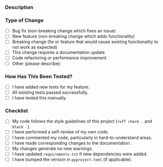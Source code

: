<!--
Thank you for your contribution! 
Please review the checklist and provide the requested information.
-->

### Description

<!--
Please include a summary of the change and which issue is fixed. 
Please also include relevant motivation and context. 
List any dependencies that are required for this change.

Fixes # (issue)
-->

### Type of Change

<!-- Please check the options that apply. -->

- [ ] Bug fix (non-breaking change which fixes an issue)
- [ ] New feature (non-breaking change which adds functionality)
- [ ] Breaking change (fix or feature that would cause existing functionality to not work as expected)
- [ ] This change requires a documentation update
- [ ] Code refactoring or performance improvement
- [ ] Other (please describe):

### How Has This Been Tested?

<!--
Please describe the tests that you ran to verify your changes. 
Provide instructions so we can reproduce. 
Please also list any relevant details for your test configuration.
-->

- [ ] I have added new tests for my feature.
- [ ] All existing tests passed successfully.
- [ ] I have tested this manually.

### Checklist

- [ ] My code follows the style guidelines of this project (`ruff check .` and `black .`).
- [ ] I have performed a self-review of my own code.
- [ ] I have commented my code, particularly in hard-to-understand areas.
- [ ] I have made corresponding changes to the documentation.
- [ ] My changes generate no new warnings.
- [ ] I have updated `requirements.txt` if new dependencies were added.
- [ ] I have bumped the version in `pyproject.toml` (if applicable).